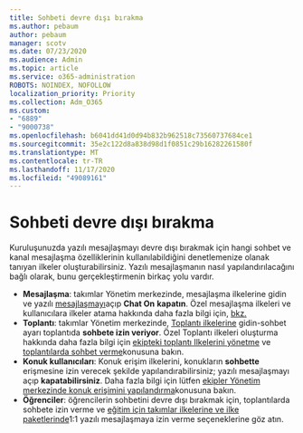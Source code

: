 ```yaml
---
title: Sohbeti devre dışı bırakma
ms.author: pebaum
author: pebaum
manager: scotv
ms.date: 07/23/2020
ms.audience: Admin
ms.topic: article
ms.service: o365-administration
ROBOTS: NOINDEX, NOFOLLOW
localization_priority: Priority
ms.collection: Adm_O365
ms.custom:
- "6889"
- "9000738"
ms.openlocfilehash: b6041dd41d0d94b832b962518c73560737684ce1
ms.sourcegitcommit: 35e2c122d8a838d98d1f0851c29b16282261580f
ms.translationtype: MT
ms.contentlocale: tr-TR
ms.lasthandoff: 11/17/2020
ms.locfileid: "49089161"
---
```

# <a name="disable-chat"></a>Sohbeti devre dışı bırakma

Kuruluşunuzda yazılı mesajlaşmayı devre dışı bırakmak için hangi sohbet ve kanal mesajlaşma özelliklerinin kullanılabildiğini denetlemenize olanak tanıyan ilkeler oluşturabilirsiniz. Yazılı mesajlaşmanın nasıl yapılandırılacağını bağlı olarak, bunu gerçekleştirmenin birkaç yolu vardır.

- **Mesajlaşma**: takımlar Yönetim merkezinde, mesajlaşma ilkelerine gidin ve yazılı [mesajlaşmayı](https://admin.teams.microsoft.com/)açıp **Chat On** **kapatın**. Özel mesajlaşma ilkeleri ve kullanıcılara ilkeler atama hakkında daha fazla bilgi için, [bkz.](https://docs.microsoft.com/microsoftteams/messaging-policies-in-teams)
- **Toplantı**: takımlar Yönetim merkezinde, [Toplantı ilkelerine](https://admin.teams.microsoft.com/) gidin-sohbet ayarı toplantıda **sohbete izin veriyor**. Özel Toplantı ilkeleri oluşturma hakkında daha fazla bilgi için [ekipteki toplantı Ilkelerini yönetme](https://docs.microsoft.com/microsoftteams/meeting-policies-in-teams) ve [toplantılarda sohbet verme](https://docs.microsoft.com/microsoftteams/meeting-policies-in-teams#allow-chat-in-meetings)konusuna bakın.
- **Konuk kullanıcıları**: Konuk erişim ilkelerini, konukların **sohbette** erişmesine izin verecek şekilde yapılandırabilirsiniz; yazılı mesajlaşmayı açıp **kapatabilirsiniz**. Daha fazla bilgi için lütfen [ekipler Yönetim merkezinde konuk erişimini yapılandırma](https://docs.microsoft.com/microsoftteams/set-up-guests#configure-guest-access-in-the-teams-admin-center)konusuna bakın.
- **Öğrenciler**: öğrencilerin sohbetini devre dışı bırakmak için, toplantılarda sohbete izin verme ve [eğitim için takımlar ilkelerine ve ilke paketlerinde](https://docs.microsoft.com/microsoftteams/policy-packages-edu)1:1 yazılı mesajlaşmaya izin verme seçeneklerine göz atın.





